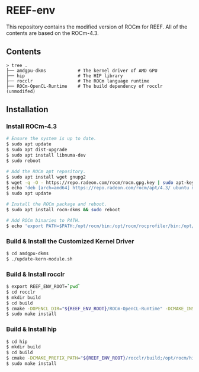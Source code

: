 # REEF-env

This repository contains the modified version of ROCm for REEF. All of the contents are based on the ROCm-4.3.


## Contents
```
> tree .
├── amdgpu-dkms            # The kernel driver of AMD GPU
├── hip                    # The HIP library 
├── rocclr                 # The ROCm language runtime
├── ROCm-OpenCL-Runtime    # The build dependency of rocclr (unmodifed)               
```

## Installation

### Install ROCm-4.3
```sh
# Ensure the system is up to date.
$ sudo apt update
$ sudo apt dist-upgrade
$ sudo apt install libnuma-dev
$ sudo reboot

# Add the ROCm apt repository.
$ sudo apt install wget gnupg2
$ wget -q -O - https://repo.radeon.com/rocm/rocm.gpg.key | sudo apt-key add -
$ echo 'deb [arch=amd64] https://repo.radeon.com/rocm/apt/4.3/ ubuntu main' | sudo tee /etc/apt/sources.list.d/rocm.list
$ sudo apt update

# Install the ROCm package and reboot.
$ sudo apt install rocm-dkms && sudo reboot

# Add ROCm binaries to PATH.
$ echo 'export PATH=$PATH:/opt/rocm/bin:/opt/rocm/rocprofiler/bin:/opt/rocm/opencl/bin' | sudo tee -a /etc/profile.d/rocm.sh
```

### Build & Install the Customized Kernel Driver
```sh
$ cd amdgpu-dkms
$ ./update-kern-module.sh
```

### Build & Install rocclr
```sh
$ export REEF_ENV_ROOT=`pwd`
$ cd rocclr
$ mkdir build
$ cd build
$ cmake -DOPENCL_DIR="${REEF_ENV_ROOT}/ROCm-OpenCL-Runtime" -DCMAKE_INSTALL_PREFIX=/opt/rocm/rocclr ..
$ sudo make install
```

### Build & Install hip
```sh
$ cd hip
$ mkdir build
$ cd build
$ cmake -DCMAKE_PREFIX_PATH="${REEF_ENV_ROOT}/rocclr/build;/opt/rocm/hip" ..
$ sudo make install
```